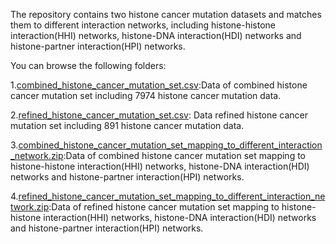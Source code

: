 The repository contains two histone cancer mutation datasets and matches them to different interaction networks, including histone-histone interaction(HHI) networks, histone-DNA interaction(HDI) networks and histone-partner interaction(HPI) networks.

You can browse the following folders:

  1.[combined_histone_cancer_mutation_set.csv](combined_histone_cancer_mutation_set.csv):Data of combined histone cancer mutation set including 7974 histone cancer mutation data.
  
  2.[refined_histone_cancer_mutation_set.csv](refined_histone_cancer_mutation_set.csv): Data refined histone cancer mutation set including 891 histone cancer mutation data.
  
  3.[combined_histone_cancer_mutation_set_mapping_to_different_interaction_network.zip](combined_histone_cancer_mutation_set_mapping_to_different_interaction_network.zip):Data of combined histone cancer mutation set mapping to histone-histone interaction(HHI) networks, histone-DNA interaction(HDI) networks and histone-partner interaction(HPI) networks.
  
  4.[refined_histone_cancer_mutation_set_mapping_to_different_interaction_network.zip](refined_histone_cancer_mutation_set_mapping_to_different_interaction_network.zip):Data of refined histone cancer mutation set mapping to histone-histone interaction(HHI) networks, histone-DNA interaction(HDI) networks and histone-partner interaction(HPI) networks.
